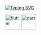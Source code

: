 [![Typing SVG](https://readme-typing-svg.demolab.com?font=Fira+Code&pause=1000&color=2279F7&random=false&lines=Flutter+and+react+developer;3+years+app+development+experience;Learning+Node+js)](https://git.io/typing-svg)

<div display="flex">
<img width="48" height="48" src="https://img.icons8.com/fluency/48/flutter.png" alt="flutter"/>
<img width="48" height="48" src="https://img.icons8.com/color/48/dart.png" alt="dart"/>
</div>
<!--
**dawitesfa/dawitesfa** is a ✨ _special_ ✨ repository because its `README.md` (this file) appears on your GitHub profile.

Here are some ideas to get you started:

- 🔭 I’m currently working on ...
- 🌱 I’m currently learning ...
- 👯 I’m looking to collaborate on ...
- 🤔 I’m looking for help with ...
- 💬 Ask me about ...
- 📫 How to reach me: ...
- 😄 Pronouns: ...
- ⚡ Fun fact: ...
-->

